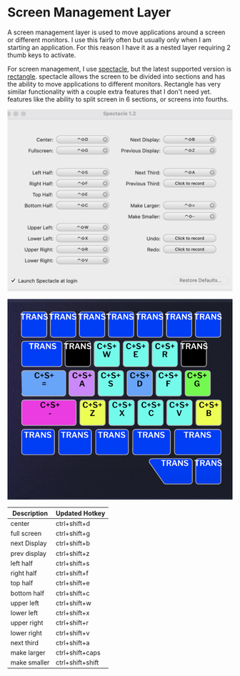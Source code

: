 # Screen Management Layer

A screen management layer is used to move applications around a screen or different monitors. I use this fairly often but usually only when I am starting an application. For this reason I have it as a nested layer requiring 2 thumb keys to activate.

For screen management, I use [spectacle](https://rectangleapp.com/), but the latest supported version is [rectangle](https://rectangleapp.com/). spectacle allows the screen to be divided into sections and has the ability to move applications to different monitors. Rectangle has very similar functionality with a couple extra features that I don't need yet. features like the ability to split screen in 6 sections, or screens into fourths.

![Example of spectacle mapping](<../../.gitbook/assets/Screen Shot 2022-05-29 at 3.35.48 PM.png>)



![spectacle layout](<../../.gitbook/assets/Screen Shot 2022-05-29 at 3.34.50 PM.png>)



| Description  | Updated Hotkey   |
| ------------ | ---------------- |
| center       | ctrl+shift+d     |
| full screen  | ctrl+shift+g     |
| next Display | ctrl+shift+b     |
| prev display | ctrl+shift+z     |
| left half    | ctrl+shift+s     |
| right half   | ctrl+shift+f     |
| top half     | ctrl+shift+e     |
| bottom half  | ctrl+shift+c     |
| upper left   | ctrl+shift+w     |
| lower left   | ctrl+shift+x     |
| upper right  | ctrl+shift+r     |
| lower right  | ctrl+shift+v     |
| next third   | ctrl+shift+a     |
| make larger  | ctrl+shift+caps  |
| make smaller | ctrl+shift+shift |



